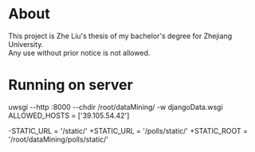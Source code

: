 # About
This project is Zhe Liu's thesis of my bachelor's degree for Zhejiang University.<br>
Any use without prior notice is not allowed.

# Running on server
 uwsgi --http :8000 --chdir /root/dataMining/ -w djangoData.wsgi
ALLOWED_HOSTS = ['39.105.54.42']

-STATIC_URL = '/static/'
+STATIC_URL = '/polls/static/'
+STATIC_ROOT = '/root/dataMining/polls/static/'
